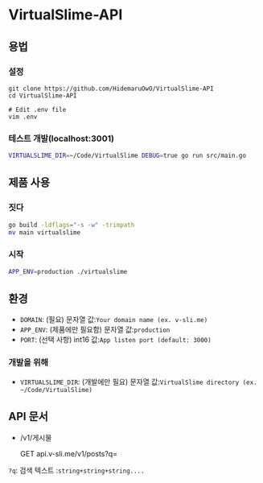# VirtualSlime-API

## 용법

### 설정

    git clone https://github.com/HidemaruOwO/VirtualSlime-API
    cd VirtualSlime-API

    # Edit .env file
    vim .env

### 테스트 개발(localhost:3001)

```bash
VIRTUALSLIME_DIR=~/Code/VirtualSlime DEBUG=true go run src/main.go
```

## 제품 사용

### 짓다

```bash
go build -ldflags="-s -w" -trimpath
mv main virtualslime
```

### 시작

```bash
APP_ENV=production ./virtualslime
```

## 환경

-   `DOMAIN`: (필요) 문자열 값:`Your domain name (ex. v-sli.me)`
-   `APP_ENV`: (제품에만 필요함) 문자열 값:`production`
-   `PORT`: (선택 사항) int16 값:`App listen port (default: 3000)`

### 개발을 위해

-   `VIRTUALSLIME_DIR`: (개발에만 필요) 문자열 값:`VirtualSlime directory (ex. ~/Code/VirtualSlime)`

## API 문서

-   /v1/게시물


    GET api.v-sli.me/v1/posts?q=<SearchWord>

`?q`: 검색 텍스트 :`string+string+string....`
